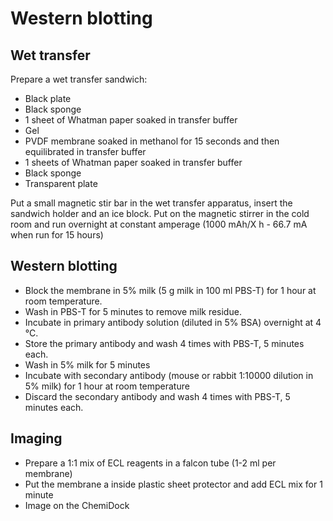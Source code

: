 # Western blotting

## Wet transfer

Prepare a wet transfer sandwich:

* Black plate
* Black sponge
* 1 sheet of Whatman paper soaked in transfer buffer
* Gel
* PVDF membrane soaked in methanol for 15 seconds and then equilibrated in transfer buffer
* 1 sheets of Whatman paper soaked in transfer buffer
* Black sponge
* Transparent plate

Put a small magnetic stir bar in the wet transfer apparatus, insert the sandwich holder and an ice block. Put on the magnetic stirrer in the cold room and run overnight at constant amperage (1000 mAh/X h - 66.7 mA when run for 15 hours)

## Western blotting

* Block the membrane in 5% milk (5 g milk in 100 ml PBS-T) for 1 hour at room temperature. 
* Wash in PBS-T for 5 minutes to remove milk residue. 
* Incubate in primary antibody solution (diluted in 5% BSA) overnight at 4 °C. 
* Store the primary antibody and wash 4 times with PBS-T, 5 minutes each.
* Wash in 5% milk for 5 minutes
* Incubate with secondary antibody (mouse or rabbit 1:10000 dilution in 5% milk) for 1 hour at room temperature
* Discard the secondary antibody and wash 4 times with PBS-T, 5 minutes each.

## Imaging

* Prepare a 1:1 mix of ECL reagents in a falcon tube (1-2 ml per membrane)
* Put the membrane a inside plastic sheet protector and add ECL mix for 1 minute
* Image on the ChemiDock



